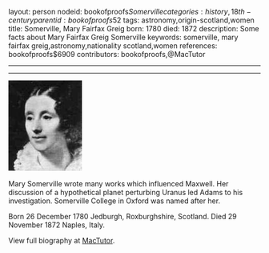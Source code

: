 layout: person
nodeid: bookofproofs$Somerville
categories: history,18th-century
parentid: bookofproofs$52
tags: astronomy,origin-scotland,women
title: Somerville, Mary Fairfax Greig
born: 1780
died: 1872
description: Some facts about Mary Fairfax Greig Somerville
keywords: somerville, mary fairfax greig,astronomy,nationality scotland,women
references: bookofproofs$6909
contributors: bookofproofs,@MacTutor

---


---

![Somerville.jpg](https://github.com/bookofproofs/bookofproofs.github.io/blob/main/_sources/_assets/images/portraits/Somerville.jpg?raw=true)

Mary Somerville wrote many works which influenced Maxwell. Her discussion of a hypothetical planet perturbing Uranus led Adams to his investigation. Somerville College in Oxford was named after her.

Born 26 December 1780 Jedburgh, Roxburghshire, Scotland. Died 29 November 1872 Naples, Italy.


View full biography at [MacTutor](https://mathshistory.st-andrews.ac.uk/Biographies/Somerville/).